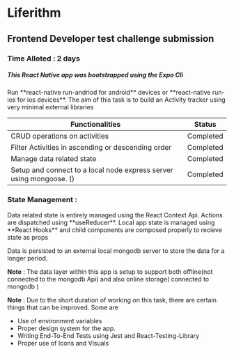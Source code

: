 # Liferithm

## Frontend Developer test challenge submission
### Time Alloted : 2 days 

<h5 style={text-align: center;} > This React Native app was bootstrapped using the Expo Cli </h5>
<p> Run **react-native run-andriod for android** devices or **react-native run-ios for ios devices**. The aim of this task is to build an Activity tracker using very minimal external libraries</p>

| Functionalities                                                     | Status    |
| ------------------------------------------------------------------- | --------- |
| CRUD operations on activities                                       | Completed |
| Filter Activities in ascending or descending order                  | Completed |
| Manage data related state                                           | Completed |
| Setup and connect to a local node express server using mongoose. () | Completed |

### State Management :

<p> Data related state is entirely managed using the React Context Api. Actions are dispatched using **useReducer**. Local app state is managed using **React Hooks** and child components are composed properly to recieve state as props</p>

<p> Data is persisted to an external local mongodb server to store the data for a longer period. </p>

**Note** : The data layer within this app is setup to support both offline(not connected to the mongodb Api) and also online storage( connected to mongodb ) 

**Note** : Due to the short duration of working on this task, there are certain things that can be improved. Some are

- Use of environment variables
- Proper design system for the app.
- Writing End-To-End Tests using Jest and React-Testing-Library
- Proper use of Icons and Visuals
